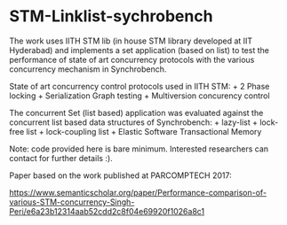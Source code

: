# STM-Linklist-sychrobench
The work uses IITH STM lib (in house STM library developed at IIT Hyderabad) and implements a set application (based on list) to test the performance of state of art concurrency protocols with the various concurrency mechanism in Synchrobench.

State of art concurrency control protocols used in IITH STM:
                  + 2 Phase locking
                  + Serialization Graph testing
                  + Multiversion concurency control

The concurrent Set (list based) application was evaluated against the concurrent list based data structures of Synchrobench:
                  + lazy-list
                  + lock-free list
                  + lock-coupling list
                  + Elastic Software Transactional Memory
                  
Note: code provided here is bare minimum. Interested researchers can contact for further details :).


Paper based on the work published at PARCOMPTECH 2017:

https://www.semanticscholar.org/paper/Performance-comparison-of-various-STM-concurrency-Singh-Peri/e6a23b12314aab52cdd2c8f04e69920f1026a8c1

